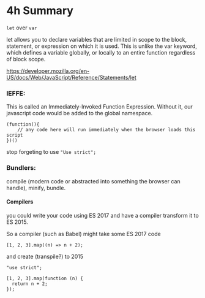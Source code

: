 4h Summary
===================


`let` over `var`

 let allows you to declare variables that are limited in scope to the block, statement, or expression on which it is used. This is unlike the var keyword, which defines a variable globally, or locally to an entire function regardless of block scope.

https://developer.mozilla.org/en-US/docs/Web/JavaScript/Reference/Statements/let

### IEFFE: 

This is called an Immediately-Invoked Function Expression.
Without it, our javascript code would be added to the global namespace.
```
(function(){
    // any code here will run immediately when the browser loads this script
})()
```

stop forgeting to use `"Use strict";`

### Bundlers:

compile (modern code or abstracted into something the browser can handle), minify, bundle.



#### Compilers

you could write your code using ES 2017 and have a compiler transform it to ES 2015.

So a compiler (such as Babel) might take some ES 2017 code
```
[1, 2, 3].map((n) => n + 2);
```
and create (transpile?) to 2015
```
"use strict";

[1, 2, 3].map(function (n) {
  return n + 2;
});
```

